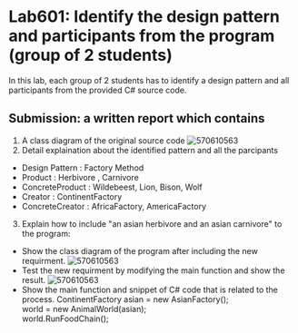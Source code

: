 # Lab601: Identify the design pattern and participants from the program (group of 2 students)

In this lab, each group of 2 students has to identify a design pattern and all participants 
from the provided C# source code. 

## Submission: a written report which contains

1. A class diagram of the original source code
   ![570610563](http://www.mx7.com/i/dde/dbs3hs.png)
2. Detail explaination about the identified pattern and all the parcipants
-	Design Pattern : Factory Method 
-	Product : Herbivore , Carnivore
-	ConcreteProduct :  Wildebeest, Lion, Bison, Wolf 
-	Creator : ContinentFactory  
-	ConcreteCreator : AfricaFactory, AmericaFactory    
3. Explain how to include "an asian herbivore and an asian carnivore" to the program: 
  - Show the class diagram of the program after including the new requirment.
   ![570610563](http://www.mx7.com/i/9a7/20oxEy.png)
  - Test the new requirment by modifying the main function and show the result.
  ![570610563](http://www.mx7.com/i/7c6/rcv5eO.JPG)
  - Show the main function and snippet of C# code that is related to the process.
      ContinentFactory asian = new AsianFactory();                                                                            
      world = new AnimalWorld(asian);                                                                                         
      world.RunFoodChain();

